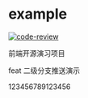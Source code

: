 # example

[![code-review](https://github.com/FED-CLUB/example/actions/workflows/code-review.yml/badge.svg?branch=v1.x)](https://github.com/FED-CLUB/example/actions/workflows/code-review.yml)

前端开源演习项目

feat 二级分支推送演示

123456789123456
